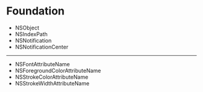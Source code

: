 # Foundation

* NSObject
* NSIndexPath
* NSNotification
* NSNotificationCenter

---
* NSFontAttributeName
* NSForegroundColorAttributeName
* NSStrokeColorAttributeName
* NSStrokeWidthAttributeName
